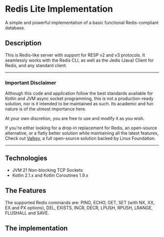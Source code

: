 # Redis Lite Implementation

A simple and powerful implementation of a basic functional Redis-compliant database.

## Description
This is Redis-like server with support for RESP v2 and v3 protocols.
It seamlessly works with the Redis CLI, as well as the Jedis (Java) Client for Redis, and any standard client.

---
### Important Disclaimer

Although this code and application follow the best standards available for
Kotlin and JVM async socket programming, this is not a production-ready solution,
nor is it intended to be maintained as such.
Its academic and fun nature is of the utmost importance here.

At your own discretion, you are free to use and modify it as you wish.

If you're either looking for a drop-in replacement for Redis, an open-source alternative,
or a flatly better solution while maintaining all the latest features, 
Check out [Valkey](https://valkey.io/), a full open-source solution backed by Linux Foundation.

---

## Technologies

- JVM 21 Non-blocking TCP Sockets
- Kotlin 2.1.x and Kotlin Coroutines 1.9.x

## The Features

The supported Redis commands are: PING, ECHO, GET, SET (with NX, XX, EX and PX options), DEL, EXISTS, INCR, DECR, LPUSH, RPUSH, LRANGE, FLUSHALL and SAVE.


## The implementation

